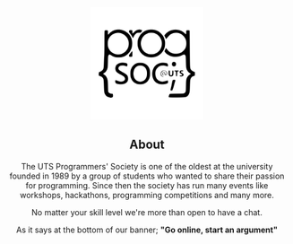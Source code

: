 <div align="center">
  <a href="https://github.com/ProgSoc" >
    <img src="https://github.com/ProgSoc/.github/raw/main/profile/logo.svg" alt="ProgSoc Logo" style="height: 200px">
  </a>
</div>

<div align="center">

## About

<div align="center">

The UTS Programmers' Society is one of the oldest at the university founded in 1989 by a group of students who wanted to share their passion for programming. Since then the society has run many events like workshops, hackathons, programming competitions and many more.

No matter your skill level we're more than open to have a chat.

As it says at the bottom of our banner; **"Go online, start an argument"**
